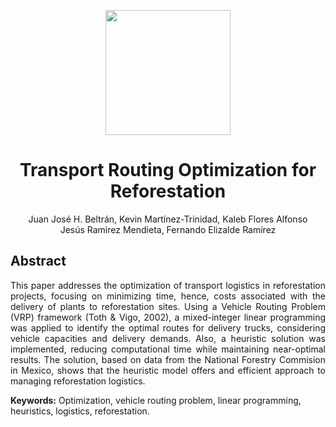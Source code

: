 <p align = "center">
    <img src="./Resources/Media/tecnologico-de-monterrey-white.png", width="200">
<p>

<h1 align = "center">
  <b>Transport Routing Optimization for Reforestation</b>
</h1>
<p align = "center">Juan José H. Beltrán, Kevin Martínez-Trinidad, Kaleb Flores Alfonso<br>Jesús Ramirez Mendieta, Fernando Elizalde Ramírez</p>

<h2> Abstract </h2>

<p align = "justify"> This paper addresses the optimization of transport logistics in reforestation projects, focusing on minimizing time, hence, costs associated with the delivery of plants to reforestation sites. Using a Vehicle Routing Problem (VRP) framework (Toth & Vigo, 2002), a mixed-integer linear programming was applied to identify the optimal routes for delivery trucks, considering vehicle capacities and delivery demands. Also, a heuristic solution was implemented, reducing computational time while maintaining near-optimal results. The solution, based on data from the National Forestry Commision in Mexico, shows that the heuristic model offers and efficient approach to managing reforestation logistics.</p>

**Keywords:** Optimization, vehicle routing problem, linear programming, heuristics, logistics, reforestation.
